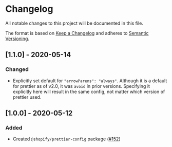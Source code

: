 # Changelog

All notable changes to this project will be documented in this file.

The format is based on [Keep a Changelog](http://keepachangelog.com/en/1.0.0/)
and adheres to [Semantic Versioning](http://semver.org/spec/v2.0.0.html).

## [1.1.0] - 2020-05-14

### Changed

- Explicitly set default for `"arrowParens": "always"`.  Although it is a default for prettier as of v2.0, it was `avoid` in prior versions.  Specifying it explicitly here will result in the same config, not matter which version of prettier used.

## [1.0.0] - 2020-05-12

### Added

- Created `@shopify/prettier-config` package ([#152](https://github.com/Shopify/web-foundation/pull/152))
